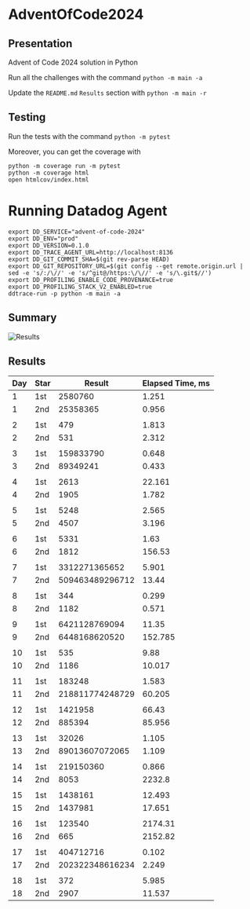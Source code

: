# AdventOfCode2024

## Presentation

Advent of Code 2024 solution in Python

Run all the challenges with the command `python -m main -a`

Update the `README.md` `Results` section with `python -m main -r`

## Testing

Run the tests with the command `python -m pytest`

Moreover, you can get the coverage with
```
python -m coverage run -m pytest
python -m coverage html
open htmlcov/index.html
```

# Running Datadog Agent

```
export DD_SERVICE="advent-of-code-2024"
export DD_ENV="prod"
export DD_VERSION=0.1.0
export DD_TRACE_AGENT_URL=http://localhost:8136
export DD_GIT_COMMIT_SHA=$(git rev-parse HEAD)
export DD_GIT_REPOSITORY_URL=$(git config --get remote.origin.url | sed -e 's/:/\//' -e 's/^git@/https:\/\//' -e 's/\.git$//') 
export DD_PROFILING_ENABLE_CODE_PROVENANCE=true
export DD_PROFILING_STACK_V2_ENABLED=true
ddtrace-run -p python -m main -a
```

## Summary
![Results](https://github.com/clementgbcn/AdventOfCode2024/actions/workflows/check_results.yml/badge.svg)


## Results
|   Day | Star   |          Result |   Elapsed Time, ms |
|-------|--------|-----------------|--------------------|
|     1 | 1st    |         2580760 |              1.251 |
|     1 | 2nd    |        25358365 |              0.956 |
|       |        |                 |                    |
|     2 | 1st    |             479 |              1.813 |
|     2 | 2nd    |             531 |              2.312 |
|       |        |                 |                    |
|     3 | 1st    |       159833790 |              0.648 |
|     3 | 2nd    |        89349241 |              0.433 |
|       |        |                 |                    |
|     4 | 1st    |            2613 |             22.161 |
|     4 | 2nd    |            1905 |              1.782 |
|       |        |                 |                    |
|     5 | 1st    |            5248 |              2.565 |
|     5 | 2nd    |            4507 |              3.196 |
|       |        |                 |                    |
|     6 | 1st    |            5331 |              1.63  |
|     6 | 2nd    |            1812 |            156.53  |
|       |        |                 |                    |
|     7 | 1st    |   3312271365652 |              5.901 |
|     7 | 2nd    | 509463489296712 |             13.44  |
|       |        |                 |                    |
|     8 | 1st    |             344 |              0.299 |
|     8 | 2nd    |            1182 |              0.571 |
|       |        |                 |                    |
|     9 | 1st    |   6421128769094 |             11.35  |
|     9 | 2nd    |   6448168620520 |            152.785 |
|       |        |                 |                    |
|    10 | 1st    |             535 |              9.88  |
|    10 | 2nd    |            1186 |             10.017 |
|       |        |                 |                    |
|    11 | 1st    |          183248 |              1.583 |
|    11 | 2nd    | 218811774248729 |             60.205 |
|       |        |                 |                    |
|    12 | 1st    |         1421958 |             66.43  |
|    12 | 2nd    |          885394 |             85.956 |
|       |        |                 |                    |
|    13 | 1st    |           32026 |              1.105 |
|    13 | 2nd    |  89013607072065 |              1.109 |
|       |        |                 |                    |
|    14 | 1st    |       219150360 |              0.866 |
|    14 | 2nd    |            8053 |           2232.8   |
|       |        |                 |                    |
|    15 | 1st    |         1438161 |             12.493 |
|    15 | 2nd    |         1437981 |             17.651 |
|       |        |                 |                    |
|    16 | 1st    |          123540 |           2174.31  |
|    16 | 2nd    |             665 |           2152.82  |
|       |        |                 |                    |
|    17 | 1st    |       404712716 |              0.102 |
|    17 | 2nd    | 202322348616234 |              2.249 |
|       |        |                 |                    |
|    18 | 1st    |             372 |              5.985 |
|    18 | 2nd    |            2907 |             11.537 |
